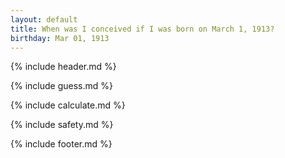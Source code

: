 ```yaml
---
layout: default
title: When was I conceived if I was born on March 1, 1913?
birthday: Mar 01, 1913
---
```


{% include header.md %}

{% include guess.md %}

{% include calculate.md %}

{% include safety.md %}

{% include footer.md %}



